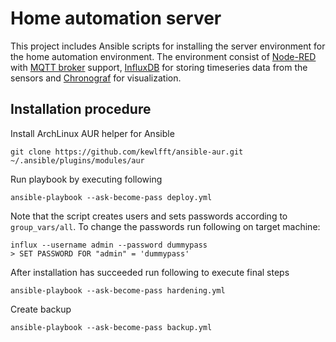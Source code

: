 
# Home automation server

This project includes Ansible scripts for installing the server
environment for the home automation environment.  The environment
consist of [Node-RED](https://nodered.org/) with
[MQTT broker](https://github.com/zuhito/node-red-contrib-mqtt-broker)
support,
[InfluxDB](https://www.influxdata.com/time-series-platform/influxdb/)
for storing timeseries data from the sensors and
[Chronograf](https://www.influxdata.com/time-series-platform/chronograf/)
for visualization.


## Installation procedure

Install ArchLinux AUR helper for Ansible

    git clone https://github.com/kewlfft/ansible-aur.git ~/.ansible/plugins/modules/aur


Run playbook by executing following

    ansible-playbook --ask-become-pass deploy.yml

Note that the script creates users and sets passwords according to `group_vars/all`.
To change the passwords run following on target machine:

    influx --username admin --password dummypass
    > SET PASSWORD FOR "admin" = 'dummypass'

After installation has succeeded run following to execute final steps

    ansible-playbook --ask-become-pass hardening.yml


Create backup

    ansible-playbook --ask-become-pass backup.yml
